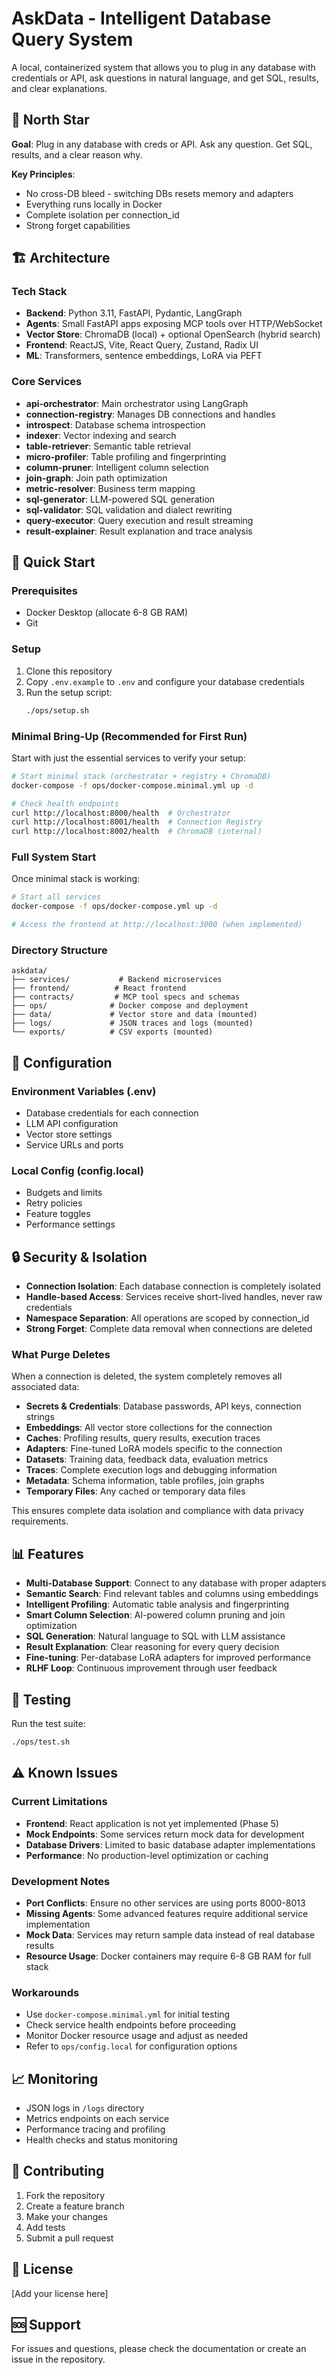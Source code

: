 # AskData - Intelligent Database Query System

A local, containerized system that allows you to plug in any database with credentials or API, ask questions in natural language, and get SQL, results, and clear explanations.

## 🎯 North Star

**Goal**: Plug in any database with creds or API. Ask any question. Get SQL, results, and a clear reason why.

**Key Principles**:
- No cross-DB bleed - switching DBs resets memory and adapters
- Everything runs locally in Docker
- Complete isolation per connection_id
- Strong forget capabilities

## 🏗️ Architecture

### Tech Stack
- **Backend**: Python 3.11, FastAPI, Pydantic, LangGraph
- **Agents**: Small FastAPI apps exposing MCP tools over HTTP/WebSocket
- **Vector Store**: ChromaDB (local) + optional OpenSearch (hybrid search)
- **Frontend**: ReactJS, Vite, React Query, Zustand, Radix UI
- **ML**: Transformers, sentence embeddings, LoRA via PEFT

### Core Services
- **api-orchestrator**: Main orchestrator using LangGraph
- **connection-registry**: Manages DB connections and handles
- **introspect**: Database schema introspection
- **indexer**: Vector indexing and search
- **table-retriever**: Semantic table retrieval
- **micro-profiler**: Table profiling and fingerprinting
- **column-pruner**: Intelligent column selection
- **join-graph**: Join path optimization
- **metric-resolver**: Business term mapping
- **sql-generator**: LLM-powered SQL generation
- **sql-validator**: SQL validation and dialect rewriting
- **query-executor**: Query execution and result streaming
- **result-explainer**: Result explanation and trace analysis

## 🚀 Quick Start

### Prerequisites
- Docker Desktop (allocate 6-8 GB RAM)
- Git

### Setup
1. Clone this repository
2. Copy `.env.example` to `.env` and configure your database credentials
3. Run the setup script:
   ```bash
   ./ops/setup.sh
   ```

### Minimal Bring-Up (Recommended for First Run)
Start with just the essential services to verify your setup:

```bash
# Start minimal stack (orchestrator + registry + ChromaDB)
docker-compose -f ops/docker-compose.minimal.yml up -d

# Check health endpoints
curl http://localhost:8000/health  # Orchestrator
curl http://localhost:8001/health  # Connection Registry
curl http://localhost:8002/health  # ChromaDB (internal)
```

### Full System Start
Once minimal stack is working:

```bash
# Start all services
docker-compose -f ops/docker-compose.yml up -d

# Access the frontend at http://localhost:3000 (when implemented)
```

### Directory Structure
```
askdata/
├── services/           # Backend microservices
├── frontend/          # React frontend
├── contracts/         # MCP tool specs and schemas
├── ops/              # Docker compose and deployment
├── data/             # Vector store and data (mounted)
├── logs/             # JSON traces and logs (mounted)
└── exports/          # CSV exports (mounted)
```

## 🔐 Configuration

### Environment Variables (.env)
- Database credentials for each connection
- LLM API configuration
- Vector store settings
- Service URLs and ports

### Local Config (config.local)
- Budgets and limits
- Retry policies
- Feature toggles
- Performance settings

## 🔒 Security & Isolation

- **Connection Isolation**: Each database connection is completely isolated
- **Handle-based Access**: Services receive short-lived handles, never raw credentials
- **Namespace Separation**: All operations are scoped by connection_id
- **Strong Forget**: Complete data removal when connections are deleted

### What Purge Deletes
When a connection is deleted, the system completely removes all associated data:

- **Secrets & Credentials**: Database passwords, API keys, connection strings
- **Embeddings**: All vector store collections for the connection
- **Caches**: Profiling results, query results, execution traces
- **Adapters**: Fine-tuned LoRA models specific to the connection
- **Datasets**: Training data, feedback data, evaluation metrics
- **Traces**: Complete execution logs and debugging information
- **Metadata**: Schema information, table profiles, join graphs
- **Temporary Files**: Any cached or temporary data files

This ensures complete data isolation and compliance with data privacy requirements.

## 📊 Features

- **Multi-Database Support**: Connect to any database with proper adapters
- **Semantic Search**: Find relevant tables and columns using embeddings
- **Intelligent Profiling**: Automatic table analysis and fingerprinting
- **Smart Column Selection**: AI-powered column pruning and join optimization
- **SQL Generation**: Natural language to SQL with LLM assistance
- **Result Explanation**: Clear reasoning for every query decision
- **Fine-tuning**: Per-database LoRA adapters for improved performance
- **RLHF Loop**: Continuous improvement through user feedback

## 🧪 Testing

Run the test suite:
```bash
./ops/test.sh
```

## ⚠️ Known Issues

### Current Limitations
- **Frontend**: React application is not yet implemented (Phase 5)
- **Mock Endpoints**: Some services return mock data for development
- **Database Drivers**: Limited to basic database adapter implementations
- **Performance**: No production-level optimization or caching

### Development Notes
- **Port Conflicts**: Ensure no other services are using ports 8000-8013
- **Missing Agents**: Some advanced features require additional service implementation
- **Mock Data**: Services may return sample data instead of real database results
- **Resource Usage**: Docker containers may require 6-8 GB RAM for full stack

### Workarounds
- Use `docker-compose.minimal.yml` for initial testing
- Check service health endpoints before proceeding
- Monitor Docker resource usage and adjust as needed
- Refer to `ops/config.local` for configuration options

## 📈 Monitoring

- JSON logs in `/logs` directory
- Metrics endpoints on each service
- Performance tracing and profiling
- Health checks and status monitoring

## 🤝 Contributing

1. Fork the repository
2. Create a feature branch
3. Make your changes
4. Add tests
5. Submit a pull request

## 📄 License

[Add your license here]

## 🆘 Support

For issues and questions, please check the documentation or create an issue in the repository. 